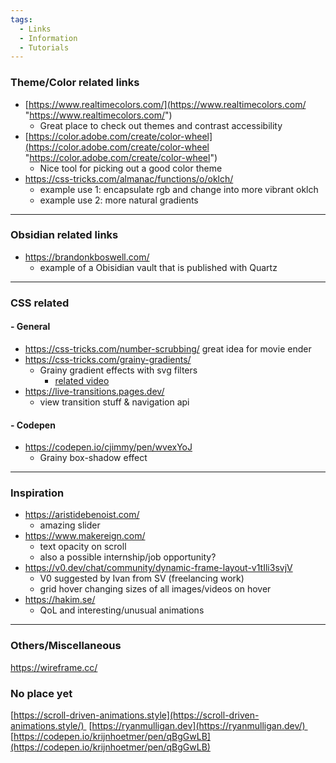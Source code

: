```yaml
---
tags:
  - Links
  - Information
  - Tutorials
---
```


### Theme/Color related links

- [https://www.realtimecolors.com/](https://www.realtimecolors.com/ "https://www.realtimecolors.com/")
  - Great place to check out themes and contrast accessibility
- [https://color.adobe.com/create/color-wheel](https://color.adobe.com/create/color-wheel "https://color.adobe.com/create/color-wheel")
  - Nice tool for picking out a good color theme
- https://css-tricks.com/almanac/functions/o/oklch/
   - example use 1: encapsulate rgb and change into more vibrant oklch
   - example use 2: more natural gradients

---

### Obsidian related links

- https://brandonkboswell.com/
  - example of a Obisidian vault that is published with Quartz

---

### CSS related

#### - General

- https://css-tricks.com/number-scrubbing/ great idea for movie ender
- https://css-tricks.com/grainy-gradients/
  - Grainy gradient effects with svg filters
    - [related video](https://www.youtube.com/watch?v=_ZFghigBmqo)
- https://live-transitions.pages.dev/
	- view transition stuff & navigation api

#### - Codepen

- https://codepen.io/cjimmy/pen/wvexYoJ
  - Grainy box-shadow effect

---

### Inspiration

- https://aristidebenoist.com/
  - amazing slider
- https://www.makereign.com/
  - text opacity on scroll
  - also a possible internship/job opportunity?
- https://v0.dev/chat/community/dynamic-frame-layout-v1tIli3svjV
  - V0 suggested by Ivan from SV (freelancing work)
  - grid hover changing sizes of all images/videos on hover
- https://hakim.se/
  - QoL and interesting/unusual animations

---

### Others/Miscellaneous

https://wireframe.cc/


### No place yet
[https://scroll-driven-animations.style](https://scroll-driven-animations.style/) 
[https://ryanmulligan.dev](https://ryanmulligan.dev/) 
[https://codepen.io/krijnhoetmer/pen/qBgGwLB](https://codepen.io/krijnhoetmer/pen/qBgGwLB)